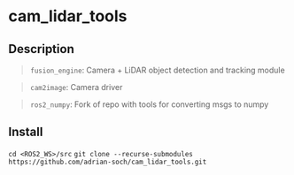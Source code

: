 # cam_lidar_tools

## Description
> `fusion_engine`: Camera + LiDAR object detection and tracking module

> `cam2image`: Camera driver

> `ros2_numpy`: Fork of repo with tools for converting msgs to numpy

## Install

`cd <ROS2_WS>/src`
`git clone --recurse-submodules https://github.com/adrian-soch/cam_lidar_tools.git`
